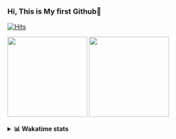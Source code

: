 ### Hi, This is My first Github👋
[![Hits](https://hits.seeyoufarm.com/api/count/incr/badge.svg?url=https%3A%2F%2Fgithub.com%2FJonghyun-Park1027&count_bg=%2379C83D&title_bg=%23555555&icon=&icon_color=%23E7E7E7&title=hits&edge_flat=false)](https://hits.seeyoufarm.com)
<br>

<!--[![Solved.ac Profile](http://mazassumnida.wtf/api/v2/generate_badge?boj=ppjjhh1027)](https://solved.ac/ppjjhh1027/)
-->
<p>
  <img height="180em" src="https://github-readme-stats-eight-rho-29.vercel.app/api?username=Jonghyun-Park1027&show_icons=true&include_all_commits=true&bg_color=30,e96443,904e95&title_color=fff&text_color=fff">
  <img height="180em" src="https://github-readme-stats-eight-rho-29.vercel.app/api/top-langs/?username=Jonghyun-Park1027&layout=compact&bg_color=30,e96443,904e95&title_color=fff&text_color=fff">


</p>
<details>
<summary><b>📊 Wakatime stats</b><br></summary>
<div>
<hr/>




<!--START_SECTION:waka-->
![Code Time](http://img.shields.io/badge/Code%20Time-499%20hrs%2032%20mins-blue)

![Profile Views](http://img.shields.io/badge/Profile%20Views-21-blue)

**🐱 My GitHub Data** 

> 📦 54.6 kB Used in GitHub's Storage 
 > 
> 🏆 178 Contributions in the Year 2023
 > 
> 🚫 Not Opted to Hire
 > 
> 📜 7 Public Repositories 
 > 
> 🔑 5 Private Repositories 
 > 
**I'm an Early 🐤** 

```text
🌞 Morning                33 commits          ████░░░░░░░░░░░░░░░░░░░░░   15.00 % 
🌆 Daytime                106 commits         ████████████░░░░░░░░░░░░░   48.18 % 
🌃 Evening                79 commits          █████████░░░░░░░░░░░░░░░░   35.91 % 
🌙 Night                  2 commits           ░░░░░░░░░░░░░░░░░░░░░░░░░   00.91 % 
```
📅 **I'm Most Productive on Tuesday** 

```text
Monday                   24 commits          ███░░░░░░░░░░░░░░░░░░░░░░   10.91 % 
Tuesday                  66 commits          ████████░░░░░░░░░░░░░░░░░   30.00 % 
Wednesday                14 commits          ██░░░░░░░░░░░░░░░░░░░░░░░   06.36 % 
Thursday                 31 commits          ████░░░░░░░░░░░░░░░░░░░░░   14.09 % 
Friday                   41 commits          █████░░░░░░░░░░░░░░░░░░░░   18.64 % 
Saturday                 17 commits          ██░░░░░░░░░░░░░░░░░░░░░░░   07.73 % 
Sunday                   27 commits          ███░░░░░░░░░░░░░░░░░░░░░░   12.27 % 
```


📊 **This Week I Spent My Time On** 

```text
🕑︎ Time Zone: Asia/Seoul

💬 Programming Languages: 
Jupyter                  17 hrs              █████████████████░░░░░░░░   66.59 % 
Python                   4 hrs 18 mins       ████░░░░░░░░░░░░░░░░░░░░░   16.87 % 
Text                     1 hr 45 mins        ██░░░░░░░░░░░░░░░░░░░░░░░   06.87 % 
Markdown                 1 hr 23 mins        █░░░░░░░░░░░░░░░░░░░░░░░░   05.42 % 
CSV/TSV                  39 mins             █░░░░░░░░░░░░░░░░░░░░░░░░   02.60 % 

🔥 Editors: 
PyCharm                  19 hrs 5 mins       ███████████████████░░░░░░   74.77 % 
VS Code                  6 hrs 26 mins       ██████░░░░░░░░░░░░░░░░░░░   25.23 % 

🐱‍💻 Projects: 
dacon_전력사용량예측            6 hrs 36 mins       ██████░░░░░░░░░░░░░░░░░░░   25.90 % 
fastcampus_codingstudy   5 hrs 19 mins       █████░░░░░░░░░░░░░░░░░░░░   20.86 % 
Codingtest               4 hrs 53 mins       █████░░░░░░░░░░░░░░░░░░░░   19.15 % 
ai_철도경진대회                4 hrs 30 mins       ████░░░░░░░░░░░░░░░░░░░░░   17.64 % 
today                    40 mins             █░░░░░░░░░░░░░░░░░░░░░░░░   02.65 % 

💻 Operating System: 
Windows                  25 hrs 32 mins      █████████████████████████   100.00 % 
```

**I Mostly Code in Jupyter Notebook** 

```text
Jupyter Notebook         6 repos             █████████████████░░░░░░░░   66.67 % 
HTML                     2 repos             ██████░░░░░░░░░░░░░░░░░░░   22.22 % 
C++                      1 repo              ███░░░░░░░░░░░░░░░░░░░░░░   11.11 % 
```




 Last Updated on 11/08/2023 18:34:01 UTC
<!--END_SECTION:waka-->
</details>



